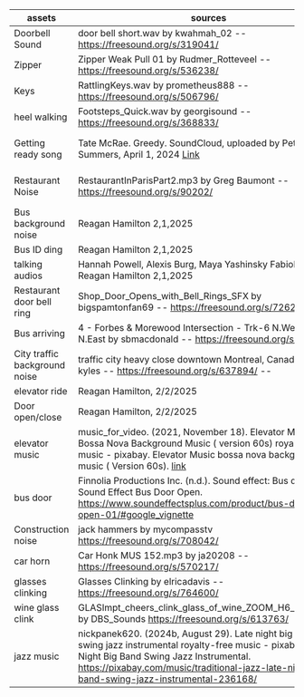 | assets | sources | license |
| --- | --- | --- |
| Doorbell Sound | door bell short.wav by kwahmah_02 -- https://freesound.org/s/319041/ | Attribution 3.0 |
|Zipper | Zipper Weak Pull 01 by Rudmer_Rotteveel -- https://freesound.org/s/536238/ |  Creative Commons 0|
|Keys | RattlingKeys.wav by prometheus888 -- https://freesound.org/s/506796/ | Creative Commons 0 |
|heel walking | Footsteps_Quick.wav by georgisound -- https://freesound.org/s/368833/ |Creative Commons 0|
|Getting ready song|Tate McRae. Greedy. SoundCloud, uploaded by Pete Summers, April 1, 2024 [Link](https://soundcloud.com/petesummers/tate-mcrae-greedy-hrly-eternity-edit?si=03363b2231a744638b90944e6ef22fd7&utm_source=clipboard&utm_medium=text&utm_campaign=social_sharing) |creative commons license |
|Restaurant Noise | RestaurantInParisPart2.mp3 by Greg Baumont -- https://freesound.org/s/90202/ | Attribution NonCommercial 4.0 |
|Bus background noise | Reagan Hamilton 2,1,2025 |
|Bus ID ding | Reagan Hamilton 2,1,2025|
|talking audios|Hannah Powell, Alexis Burg, Maya Yashinsky Fabiola Wah, Reagan Hamilton 2,1,2025|
|Restaurant door bell ring | Shop_Door_Opens_with_Bell_Rings_SFX by bigspamtonfan69 -- https://freesound.org/s/726253/| Creative Commons 0|
|Bus arriving | 4 - Forbes & Morewood Intersection - Trk-6 N.West to N.East by sbmacdonald -- https://freesound.org/s/477917/ | Attribution 3.0|
|City traffic background noise| traffic city heavy close downtown Montreal, Canada.flac by kyles -- https://freesound.org/s/637894/ -- | Creative Commons 0|
|elevator ride| Reagan Hamilton, 2/2/2025|
|Door open/close |Reagan Hamilton, 2/2/2025|
|elevator music | music_for_video. (2021, November 18). Elevator Music Bossa Nova Background Music ( version 60s) royalty-free music - pixabay. Elevator Music bossa nova background music ( Version 60s). [link](https://pixabay.com/music/elevator-music-elevator-music-bossa-nova-background-music-version-60s-10900/) |royalty free license for personal projects only|
| bus door | Finnolia Productions Inc. (n.d.). Sound effect: Bus door open. Sound Effect Bus Door Open. https://www.soundeffectsplus.com/product/bus-door-open-01/#google_vignette | royalty free license for personal projects only|
|Construction noise |jack hammers by mycompasstv https://freesound.org/s/708042/ |Creative Commons 0|
|car horn |Car Honk MUS 152.mp3 by ja20208 -- https://freesound.org/s/570217/ | Creative Commons 0|
|glasses clinking| Glasses Clinking by elricadavis -- https://freesound.org/s/764600/  | Creative Commons 0  |
|wine glass clink |GLASImpt_cheers_clink_glass_of_wine_ZOOM_H6_XYH6.wav by DBS_Sounds https://freesound.org/s/613763/|Attribution 4.0|
|jazz music| nickpanek620. (2024b, August 29). Late night big band swing jazz instrumental royalty-free music - pixabay. Late Night Big Band Swing Jazz Instrumental. https://pixabay.com/music/traditional-jazz-late-night-big-band-swing-jazz-instrumental-236168/| royalty free license for personal projects only|

